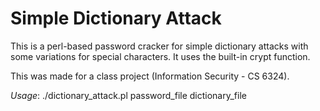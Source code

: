 Simple Dictionary Attack
========================

This is a perl-based password cracker for simple dictionary attacks with some variations for special characters.
It uses the built-in crypt function.

This was made for a class project (Information Security - CS 6324).

*Usage*:
	./dictionary_attack.pl password_file dictionary_file
